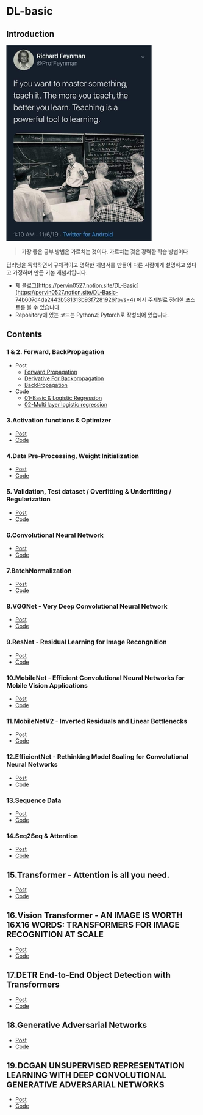 # DL-basic

## Introduction

<img src="./imgs/moto.jpeg" width="" height="512">

> **가장 좋은 공부 방법은 가르치는 것이다. 가르치는 것은 강력한 학습 방법이다**

딥러닝을 독학하면서 구체적이고 명확한 개념서를 만들어 다른 사람에게 설명하고 있다고 가정하며 만든 기본 개념서입니다.

- 제 블로그[https://pervin0527.notion.site/DL-Basic](https://pervin0527.notion.site/DL-Basic-74b607d4da2443b581313b93f7281926?pvs=4) 에서 주제별로 정리한 포스트를 볼 수 있습니다.
- Repository에 있는 코드는 Python과 Pytorch로 작성되어 있습니다.

## Contents

### 1 & 2. Forward, BackPropagation

- Post
  - [Forward Propagation](https://www.notion.so/pervin0527/Forward-Propagation-baf858f884a4414fb7b410a6fbc20797?pvs=4)
  - [Derivative For Backpropagation](https://www.notion.so/pervin0527/Derivative-for-backpropagation-84ea9dfc83f940548556cb89bbc83512?pvs=4)
  - [BackPropagation](https://www.notion.so/pervin0527/BackPropagation-127aa0aa3f5346e585a456b3533a9a5c?pvs=4)
- Code
  - [01-Basic & Logistic Regression](./01-Basic%20&%20Logistic%20Regression.ipynb)
  - [02-Multi layer logistic regression](./02-Multi%20layer%20logistic%20regression.ipynb)

### 3.Activation functions & Optimizer

- [Post](https://www.notion.so/pervin0527/Activation-func-Optimizer-15f287f718874981b008d064f79888b4?pvs=4)
- [Code](./03-Activation%20functions%20&%20Optimizers.ipynb)

### 4.Data Pre-Processing, Weight Initialization

- [Post](https://www.notion.so/pervin0527/Data-Preprocessing-Weight-Initialization-21aba2d2e3544d1f8bb6b5dc47fe299d?pvs=4)
- [Code](./04-Data%20Preprocessing%20&%20Weight%20Initialization.ipynb)

### 5. Validation, Test dataset / Overfitting & Underfitting / Regularization

- [Post](https://www.notion.so/pervin0527/Valid-Test-set-Overfitting-Underfitting-Regularization-05d8dc0de7f342c090c7d3ac8db3976e?pvs=4)
- [Code](./05-Test%20set,%20Overfitting%20&%20Underfitting,%20Regularization.ipynb)

### 6.Convolutional Neural Network

- [Post](https://www.notion.so/pervin0527/Convolutional-Neural-Network-67e0c27e835947b28ab94d76f46f813a?pvs=4)
- [Code](./06-Convolutional%20Neural%20Networks.ipynb)

### 7.BatchNormalization

- [Post](https://www.notion.so/pervin0527/Batch-Normalization-155285bf5a7545e490dcf45b3c40a5ac?pvs=4)
- [Code](./07-BatchNormalization.ipynb)

### 8.VGGNet - Very Deep Convolutional Neural Network

- [Post](https://www.notion.so/pervin0527/VGGNet-Very-Deep-Convolutional-networks-for-Large-Scale-image-recognition-8e88e520424248b4bc6cba2aad72246b)
- [Code](./08-[VGG]Very%20Deep%20Convolutional%20Neural%20Network.ipynb)

### 9.ResNet - Residual Learning for Image Recongnition

- [Post](https://pervin0527.notion.site/ResNet-Deep-Residual-Learning-for-Image-Recognition-fc83704e70254d3499acb285efbe582b?pvs=4)
- [Code](./09-Deep%20Residual%20Learning%20for%20Image%20Recognition.ipynb)

### 10.MobileNet - Efficient Convolutional Neural Networks for Mobile Vision Applications

- [Post](https://pervin0527.notion.site/MobileNet-Efficient-Convolutional-Neural-Networks-for-Mobile-Vision-Applications-e119194461844079ad5b08732d1d2fe7?pvs=4)
- [Code](./10-Efficient%20Convolutional%20Neural%20Networks%20for%20Mobile%20Vision%20Applications.ipynb)

### 11.MobileNetV2 - Inverted Residuals and Linear Bottlenecks

- [Post](https://pervin0527.notion.site/MobileNetV2-Inverted-Residuals-and-Linear-Bottlenecks-40da4063ea724dafb12d3554c55d9f2f?pvs=4)
- [Code](./11-Inverted%20Residuals%20and%20Linear%20Bottlenecks.ipynb)

### 12.EfficientNet - Rethinking Model Scaling for Convolutional Neural Networks

- [Post](https://pervin0527.notion.site/EfficientNet-Rethinking-Model-Scaling-for-Convolutional-Neural-Networks-1fc2e897eb9d43478e78c6a8e8582323?pvs=4)
- [Code](./12-[EfficientNet]Rethinking%20Model%20Scaling%20for%20Convolutional%20Neural%20Networks.ipynb)

### 13.Sequence Data

- [Post](https://www.notion.so/pervin0527/Recurrent-Neural-Network-c49bc8cede584d6a8427ac6d8fca81ba?pvs=4)
- [Code](./13-Seqeunce%20Data.ipynb)

### 14.Seq2Seq & Attention

- [Post](https://pervin0527.notion.site/Seq2Seq-Attention-Mechanism-c7977b5135bc4c81bf3299a8857af9a1?pvs=4)
- [Code](./14-Seq2Seq,%20Attention.ipynb)

## 15.Transformer - Attention is all you need.

- [Post](https://pervin0527.notion.site/Transformer-Attention-is-all-you-need-7cc4a9eb95714166acb1ce9ac1fd8c4e?pvs=4)
- [Code](./15-Attention%20is%20all%20you%20need.ipynb)

## 16.Vision Transformer - AN IMAGE IS WORTH 16X16 WORDS: TRANSFORMERS FOR IMAGE RECOGNITION AT SCALE

- [Post](https://pervin0527.notion.site/ViT-AN-IMAGE-IS-WORTH-16X16-WORDS-TRANSFORMERS-FOR-IMAGE-RECOGNITION-AT-SCALE-d7890b5b08774289bb73740c1041f59c?pvs=4)
- [Code](./16-[ViT]AN%20IMAGE%20IS%20WORTH%2016X16%20WORDS:%20TRANSFORMERS%20FOR%20IMAGE%20RECOGNITION%20AT%20SCALE.ipynb)

## 17.DETR End-to-End Object Detection with Transformers

- [Post](https://pervin0527.notion.site/DETR-End-to-End-Object-Detection-with-Transformers-b50a8f0060a24fcfb180268147f5dee9?pvs=4)
- [Code](./17-[DETR]End-to-End%20Object%20Detection%20with%20Transformers.ipynb)

## 18.Generative Adversarial Networks

- [Post](https://pervin0527.notion.site/Generative-Adversarial-Networks-044ca72cbdcd4400a7e744c96ccf7fe2?pvs=4)
- [Code](./18-Generative%20Adversarial%20Networks.ipynb)

## 19.DCGAN UNSUPERVISED REPRESENTATION LEARNING WITH DEEP CONVOLUTIONAL GENERATIVE ADVERSARIAL NETWORKS

- [Post](https://pervin0527.notion.site/DCGAN-UNSUPERVISED-REPRESENTATION-LEARNING-WITH-DEEP-CONVOLUTIONAL-GENERATIVE-ADVERSARIAL-NETWORKS-a208b2e8c9604d918b241f0d3d8cca8e?pvs=4)
- [Code](./19-[DCGAN]%20UNSUPERVISED%20REPRESENTATION%20LEARNING%20WITH%20DEEP%20CONVOLUTIONAL%20GENERATIVE%20ADVERSARIAL%20NETWORKS.ipynb)
